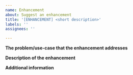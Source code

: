 ```yaml
---
name: Enhancement
about: Suggest an enhancement
title: '[ENHANCEMENT] <short description>'
labels: ''
assignees: ''

---
```


**The problem/use-case that the enhancement addresses**

<!-- Describe the problem the enhancement solves or the use case in which it will be used. -->

**Description of the enhancement**

<!-- Describe what you want to happen. -->

**Additional information**

<!-- Any additional information that is relevant to the enhancement request. -->
